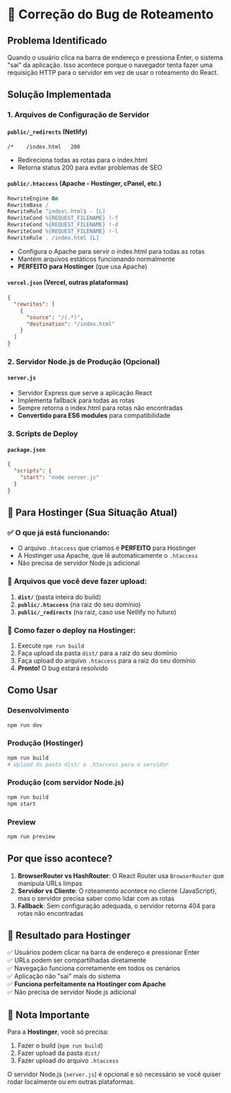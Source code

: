 # 🔧 Correção do Bug de Roteamento

## Problema Identificado
Quando o usuário clica na barra de endereço e pressiona Enter, o sistema "sai" da aplicação. Isso acontece porque o navegador tenta fazer uma requisição HTTP para o servidor em vez de usar o roteamento do React.

## Solução Implementada

### 1. Arquivos de Configuração de Servidor

#### `public/_redirects` (Netlify)
```
/*    /index.html   200
```
- Redireciona todas as rotas para o index.html
- Retorna status 200 para evitar problemas de SEO

#### `public/.htaccess` (Apache - Hostinger, cPanel, etc.)
```apache
RewriteEngine On
RewriteBase /
RewriteRule ^index\.html$ - [L]
RewriteCond %{REQUEST_FILENAME} !-f
RewriteCond %{REQUEST_FILENAME} !-d
RewriteCond %{REQUEST_FILENAME} !-l
RewriteRule . /index.html [L]
```
- Configura o Apache para servir o index.html para todas as rotas
- Mantém arquivos estáticos funcionando normalmente
- **PERFEITO para Hostinger** (que usa Apache)

#### `vercel.json` (Vercel, outras plataformas)
```json
{
  "rewrites": [
    {
      "source": "/(.*)",
      "destination": "/index.html"
    }
  ]
}
```

### 2. Servidor Node.js de Produção (Opcional)

#### `server.js`
- Servidor Express que serve a aplicação React
- Implementa fallback para todas as rotas
- Sempre retorna o index.html para rotas não encontradas
- **Convertido para ES6 modules** para compatibilidade

### 3. Scripts de Deploy

#### `package.json`
```json
{
  "scripts": {
    "start": "node server.js"
  }
}
```

## 🚀 **Para Hostinger (Sua Situação Atual)**

### ✅ **O que já está funcionando:**
- O arquivo `.htaccess` que criamos é **PERFEITO** para Hostinger
- A Hostinger usa Apache, que lê automaticamente o `.htaccess`
- Não precisa de servidor Node.js adicional

### 📁 **Arquivos que você deve fazer upload:**
1. **`dist/`** (pasta inteira do build)
2. **`public/.htaccess`** (na raiz do seu domínio)
3. **`public/_redirects`** (na raiz, caso use Netlify no futuro)

### 🔧 **Como fazer o deploy na Hostinger:**
1. Execute `npm run build`
2. Faça upload da pasta `dist/` para a raiz do seu domínio
3. Faça upload do arquivo `.htaccess` para a raiz do seu domínio
4. **Pronto!** O bug estará resolvido

## Como Usar

### Desenvolvimento
```bash
npm run dev
```

### Produção (Hostinger)
```bash
npm run build
# Upload da pasta dist/ e .htaccess para o servidor
```

### Produção (com servidor Node.js)
```bash
npm run build
npm start
```

### Preview
```bash
npm run preview
```

## Por que isso acontece?

1. **BrowserRouter vs HashRouter**: O React Router usa `BrowserRouter` que manipula URLs limpas
2. **Servidor vs Cliente**: O roteamento acontece no cliente (JavaScript), mas o servidor precisa saber como lidar com as rotas
3. **Fallback**: Sem configuração adequada, o servidor retorna 404 para rotas não encontradas

## 🎯 **Resultado para Hostinger**

✅ Usuários podem clicar na barra de endereço e pressionar Enter  
✅ URLs podem ser compartilhadas diretamente  
✅ Navegação funciona corretamente em todos os cenários  
✅ Aplicação não "sai" mais do sistema  
✅ **Funciona perfeitamente na Hostinger com Apache**  
✅ Não precisa de servidor Node.js adicional  

## 📝 **Nota Importante**

Para a **Hostinger**, você só precisa:
1. Fazer o build (`npm run build`)
2. Fazer upload da pasta `dist/`
3. Fazer upload do arquivo `.htaccess`

O servidor Node.js (`server.js`) é opcional e só necessário se você quiser rodar localmente ou em outras plataformas. 